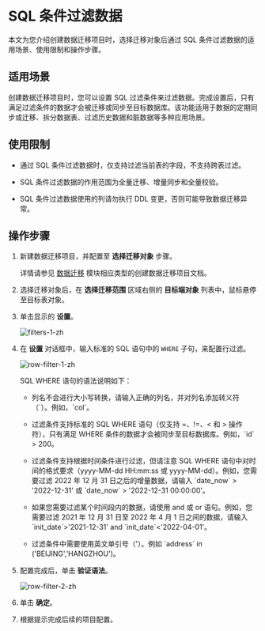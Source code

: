 # SQL 条件过滤数据

本文为您介绍创建数据迁移项目时，选择迁移对象后通过 SQL 条件过滤数据的适用场景、使用限制和操作步骤。

## 适用场景

创建数据迁移项目时，您可以设置 SQL 过滤条件来过滤数据。完成设置后，只有满足过滤条件的数据才会被迁移或同步至目标数据库。该功能适用于数据的定期同步或迁移、拆分数据表、过滤历史数据和脏数据等多种应用场景。

## 使用限制

* 通过 SQL 条件过滤数据时，仅支持过滤当前表的字段，不支持跨表过滤。

* SQL 条件过滤数据的作用范围为全量迁移、增量同步和全量校验。

* SQL 条件过滤数据使用的列请勿执行 DDL 变更，否则可能导致数据迁移异常。

## 操作步骤

1. 新建数据迁移项目，并配置至 **选择迁移对象** 步骤。

    详情请参见 [数据迁移](../100.data-migration-overview.md) 模块相应类型的创建数据迁移项目文档。

2. 选择迁移对象后，在 **选择迁移范围** 区域右侧的 **目标端对象** 列表中，鼠标悬停至目标表对象。

3. 单击显示的 **设置**。

    ![filters-1-zh](https://obbusiness-private.oss-cn-shanghai.aliyuncs.com/doc/img/oms/oms-enterprise/filters1-1-zh.png)

4. 在 **设置** 对话框中，输入标准的 SQL 语句中的 `WHERE` 子句，来配置行过滤。

    ![row-filter-1-zh](https://obbusiness-private.oss-cn-shanghai.aliyuncs.com/doc/img/oms/oms-enterprise/row-filter-1-zh.png)

    SQL WHERE 语句的语法说明如下：

    * 列名不会进行大小写转换，请输入正确的列名，并对列名添加转义符（\`）。例如，\`col\`。

    * 过滤条件支持标准的 SQL WHERE 语句（仅支持 =、!=、< 和 > 操作符），只有满足 WHERE 条件的数据才会被同步至目标数据库。例如，\`id\` > 200。

    * 过滤条件支持根据时间条件进行过滤，但请注意 SQL WHERE 语句中对时间的格式要求（yyyy-MM-dd HH:mm:ss 或 yyyy-MM-dd）。例如，您需要过滤 2022 年 12 月 31 日之后的增量数据，请输入 \`date_now\` > '2022-12-31' 或 \`date_now\` > '2022-12-31 00:00:00'。

    * 如果您需要过滤某个时间段内的数据，请使用 and 或 or 语句。例如，您需要过滤 2021 年 12 月 31 日至 2022 年 4 月 1 日之间的数据，请输入 \`init_date\`>'2021-12-31' and \`init_date\`<'2022-04-01'。

    * 过滤条件中需要使用英文单引号（'）。例如 \`address\` in ('BEIJING','HANGZHOU')。

5. 配置完成后，单击 **验证语法**。

    ![row-filter-2-zh](https://obbusiness-private.oss-cn-shanghai.aliyuncs.com/doc/img/oms/oms-enterprise/row-filter-2-zh.png)

6. 单击 **确定**。

7. 根据提示完成后续的项目配置。
